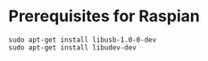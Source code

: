 # Prerequisites for Raspian

```
sudo apt-get install libusb-1.0-0-dev
sudo apt-get install libudev-dev
```